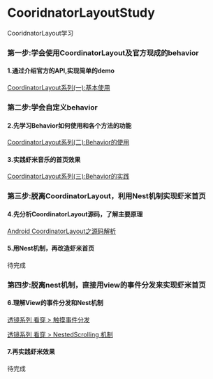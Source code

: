 # CooridnatorLayoutStudy
CooridnatorLayout学习
### 第一步:学会使用CoordinatorLayout及官方现成的behavior


#### 1.通过介绍官方的API,实现简单的demo
[CoordinatorLayout系列(一):基本使用](https://xugter.xyz/2019/01/01/CoordinatorLayout1)

### 第二步:学会自定义behavior

#### 2.先学习Behavior如何使用和各个方法的功能
[CoordinatorLayout系列(二):Behavior的使用](https://xugter.xyz/2019/07/10/CoordinatorLayout2)

#### 3.实践虾米音乐的首页效果
[CoordinatorLayout系列(三):Behavior的实践](https://xugter.xyz/2019/09/12/CoordinatorLayout3)

### 第三步:脱离CoordinatorLayout，利用Nest机制实现虾米首页

#### 4.先分析CoordinatorLayout源码，了解主要原理

[Android CoordinatorLayout之源码解析](https://www.jianshu.com/p/7830b05b38bb)

#### 5.用Nest机制，再改造虾米首页

待完成

### 第四步:脱离nest机制，直接用view的事件分发来实现虾米首页

#### 6.理解View的事件分发和Nest机制

[透镜系列 看穿 > 触摸事件分发](http://blog.rubitree.com/15456255866253.html)

[透镜系列 看穿 > NestedScrolling 机制](http://blog.rubitree.com/15467469615604.html)

#### 7.再实践虾米效果
待完成
